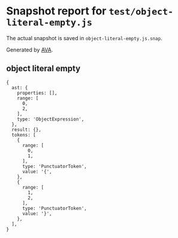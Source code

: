 # Snapshot report for `test/object-literal-empty.js`

The actual snapshot is saved in `object-literal-empty.js.snap`.

Generated by [AVA](https://ava.li).

## object literal empty

    {
      ast: {
        properties: [],
        range: [
          0,
          2,
        ],
        type: 'ObjectExpression',
      },
      result: {},
      tokens: [
        {
          range: [
            0,
            1,
          ],
          type: 'PunctuatorToken',
          value: '{',
        },
        {
          range: [
            1,
            2,
          ],
          type: 'PunctuatorToken',
          value: '}',
        },
      ],
    }
